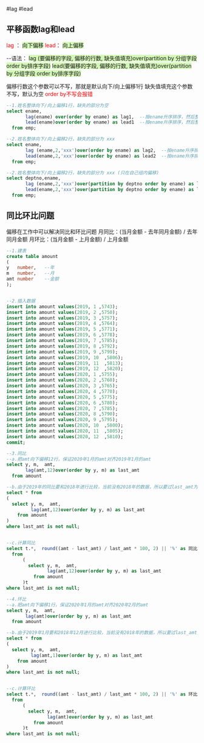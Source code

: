 #lag #lead
## 平移函数lag和lead
<font color="#ff0000">lag </font>： <span style="background:#d3f8b6">向下偏移</span>
<font color="#ff0000">lead</font>： <span style="background:#d3f8b6">向上偏移</span>

--语法：
<span style="background:#d3f8b6">lag (要偏移的字段, 偏移的行数,  缺失值填充)over(partition by 分组字段 order by排序字段)</span>
<span style="background:#d3f8b6">lead(要偏移的字段, 偏移的行数,  缺失值填充)over(partition by 分组字段 order by排序字段)</span>

偏移行数这个参数可以不写，那就是默认向下/向上偏移1行
缺失值填充这个参数不写，默认为空
<font color="#ff0000">order by不写会报错</font>

```sql
--1.姓名整体向下/向上偏移1行，缺失的部分为空
select ename,
       lag(ename) over(order by ename) as lag1,  --按ename升序排序，然后整体向下偏移1行
       lead(ename)over(order by ename) as lead1  --按ename升序排序，然后整体向上偏移1行
  from emp;

--2.姓名整体向下/向上偏移2行，缺失的部分为 xxx
select ename,
       lag (ename,2,'xxx')over(order by ename) as lag2,  --按ename升序排序，然后整体向下偏移2行
       lead(ename,2,'xxx')over(order by ename) as lead2  --按ename升序排序，然后整体向上偏移2行
  from emp;

--2.姓名整体向下/向上偏移2行，缺失的部分为 xxx (只在自己组内偏移)
select deptno,ename,
       lag (ename,2,'xxx')over(partition by deptno order by ename) as lag3,  --按ename升序排序，然后整体向下偏移2行
       lead(ename,2,'xxx')over(partition by deptno order by ename) as lead3  --按ename升序排序，然后整体向上偏移2行
  from emp;
```

## 同比环比问题
偏移在工作中可以解决同比和环比问题
月同比：(当月金额 - 去年同月金额) / 去年同月金额
月环比：(当月金额 - 上月金额) / 上月金额

```sql
--1.建表
create table amount
(
y   number,   --年
m   number,   --月
amt number    --金额
);


--2.插入数据
insert into amount values(2019, 1 ,5743);
insert into amount values(2019, 2 ,5750);
insert into amount values(2019, 3 ,5757);
insert into amount values(2019, 4 ,5764);
insert into amount values(2019, 5 ,5771);
insert into amount values(2019, 6 ,5778);
insert into amount values(2019, 7 ,5785);
insert into amount values(2019, 8 ,5792);
insert into amount values(2019, 9 ,5799);
insert into amount values(2019, 10  ,5806);
insert into amount values(2019, 11  ,5813);
insert into amount values(2019, 12  ,5820);
insert into amount values(2020, 1 ,5755);
insert into amount values(2020, 2 ,5760);
insert into amount values(2020, 3 ,5765);
insert into amount values(2020, 4 ,5770);
insert into amount values(2020, 5 ,5775);
insert into amount values(2020, 6 ,5780);
insert into amount values(2020, 7 ,5785);
insert into amount values(2020, 8 ,5790);
insert into amount values(2020, 9 ,5795);
insert into amount values(2020, 10  ,5800);
insert into amount values(2020, 11  ,5805);
insert into amount values(2020, 12  ,5810);
commit;
```


```sql
--3.同比
--a.把amt向下偏移12行，保证2020年1月的amt对齐2019年1月的amt
select y, m,  amt,
       lag(amt,12)over(order by y, m) as last_amt
  from amount

--b.由于2019年的同比要和2018年进行比较，当前没有2018年的数据，所以要过last_amt为空的记录
select * from
(
  select y, m,  amt,
         lag(amt,12)over(order by y, m) as last_amt
    from amount
)
where last_amt is not null;


--c.计算同比
select t.*,  round((amt - last_amt) / last_amt * 100, 2) || '%' as 同比
  from
      (
        select y, m,  amt,
               lag(amt,12)over(order by y, m) as last_amt
          from amount
      )t
where last_amt is not null;
```


```sql
--4.环比
--a.把amt向下偏移1行，保证2020年1月的amt对齐2020年2月的amt
select y, m,  amt,
       lag(amt)over(order by y, m) as last_amt
  from amount

--b.由于2019年1月要和2018年12月进行比较，当前没有2018年的数据，所以要过last_amt为空的记录
select * from
(
  select y, m,  amt,
         lag(amt,1)over(order by y, m) as last_amt
    from amount
)
where last_amt is not null;


--c.计算环比
select t.*,  round((amt - last_amt) / last_amt * 100, 2) || '%' as 环比
  from
      (
        select y, m,  amt,
               lag(amt)over(order by y, m) as last_amt
          from amount
      )t
where last_amt is not null;
```